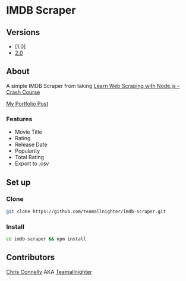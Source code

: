 # IMDB Scraper 

## Versions
* [1.0] 
* [2.0](https://portfolio.chrisconnelly.dev/imdb-scraper-v2) 

## About 

A simple IMDB Scraper from taking [Learn Web Scraping with Node.js - Crash Course](https://www.udemy.com/course/nodejs-web-scraping/)

[My Portfolio Post](https://portfolio.chrisconnelly.dev/imdb-scraper-v2)

### Features 

* Movie Title
* Rating 
* Release Date 
* Popularity 
* Total Rating 
* Export to .csv

## Set up

### Clone

```bash
git clone https://github.com/teamallnighter/imdb-scraper.git
```

### Install 

```bash
cd imdb-scraper && npm install
```

## Contributors 

[Chris Connelly](https://portfolio.chrisconnelly.dev) AKA [Teamallnighter](https://github.com/teamallnighter)




